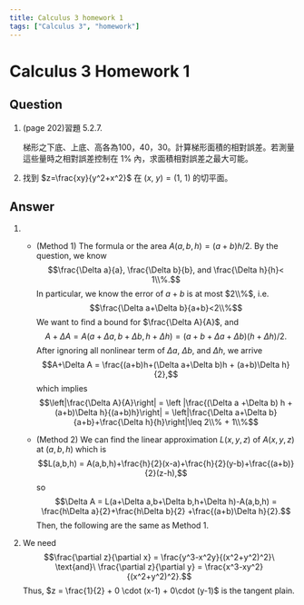 ```yaml
---
title: Calculus 3 homework 1
tags: ["Calculus 3", "homework"]
---
```

# Calculus 3 Homework 1

## Question

1. (page 202)習題 5.2.7.
<ul>
	梯形之下底、上底、高各為100，40，30。計算梯形面積的相對誤差。若測量這些量時之相對誤差控制在 1% 內，求面積相對誤差之最大可能。
</ul>

2. 找到 $z=\frac{xy}{y^2+x^2}$ 在 $(x,\ y)=(1,\ 1)$ 的切平面。

## Answer
1. 
	* (Method 1) The formula or the area $A(a,b,h)=(a+b)h/2$. By the question, we know
	$$\frac{\Delta a}{a}, \frac{\Delta b}{b}, and \frac{\Delta h}{h}< 1\\%.$$
	In particular, we know the error of $a+b$ is at most $2\\%$, i.e.
	$$\frac{\Delta a+\Delta b}{a+b}<2\\%$$
	We want to find a bound for $\frac{\Delta A}{A}$, and
	$$A+\Delta A = A(a+\Delta a, b+\Delta b, h+\Delta h) = (a+b+\Delta a+\Delta b)(h+\Delta h)/2.$$
	After ignoring all nonlinear term of $\Delta a$, $\Delta b$, and $\Delta h$, we arrive
	$$A+\Delta A = \frac{(a+b)h+(\Delta a+\Delta b)h + (a+b)\Delta h}{2},$$
	which implies
	$$\left|\frac{\Delta A}{A}\right| = \left |\frac{(\Delta a +\Delta b) h + (a+b)\Delta h}{(a+b)h}\right| = \left|\frac{\Delta a+\Delta b}{a+b}+\frac{\Delta h}{h}\right|\leq 2\\% + 1\\%$$

	* (Method 2) We can find the linear approximation $L(x,y,z)$ of $A(x,y,z)$ at $(a,b,h)$ which is
	$$L(a,b,h) = A(a,b,h)+\frac{h}{2}(x-a)+\frac{h}{2}(y-b)+\frac{(a+b)}{2}(z-h),$$
	so
	$$\Delta A = L(a+\Delta a,b+\Delta b,h+\Delta h)-A(a,b,h) = \frac{h\Delta a}{2}+\frac{h\Delta b}{2} +\frac{(a+b)\Delta h}{2}.$$
	Then, the following are the same as Method 1.

2. We need
	$$\frac{\partial z}{\partial x} = \frac{y^3-x^2y}{(x^2+y^2)^2}\ \text{and}\ \frac{\partial z}{\partial y} = \frac{x^3-xy^2}{(x^2+y^2)^2}.$$
Thus, $z = \frac{1}{2} + 0 \cdot (x-1) + 0\cdot (y-1)$ is the tangent plain. 